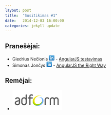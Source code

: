 ```yaml
---
layout: post
title:  "Susitikimas #1"
date:   2014-12-03 16:00:00
categories: jekyll update
---
```

## Pranešėjai:

 * Giedrius Nečionis [![LinkedIn](img/icon-linkedin.png)](https://lt.linkedin.com/pub/giedrius-necionis/11/919/1a1) - [AngularJS testavimas](http://slides.com/giedrius/angularjs-testing#/)
 * Simonas Jončys [![LinkedIn](img/icon-linkedin.png)](https://lt.linkedin.com/in/joncys) - [AngularJS the Right Way](https://speakerdeck.com/joncys/angularjs-the-right-way)

## Remėjai:

 * ![Adform](img/adform-logo.jpg)